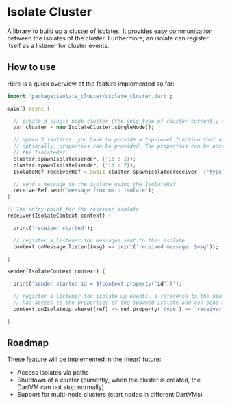 # Isolate Cluster

A library to build up a cluster of isolates. It provides easy communication between the isolates of the cluster. Furthermore,
an isolate can register itself as a listener for cluster events.

## How to use

Here is a quick overview of the feature implemented so far:

```dart
import 'package:isolate_cluster/isolate_cluster.dart';

main() async {

  // create a single node cluster (the only type of cluster currently supported).
  var cluster = new IsolateCluster.singleNode();

  // spawn 3 isolates. you have to provide a top-level function that accepts an IsolateContext.
  // optionally, properties can be provided. The properties can be accessed from the IsolateContext and
  // the IsolateRef.
  cluster.spawnIsolate(sender, {'id': 1});
  cluster.spawnIsolate(sender, {'id': 2});
  IsolateRef receiverRef = await cluster.spawnIsolate(receiver, {'type': 'receiver'});

  // send a message to the isolate using the IsolateRef. 
  receiverRef.send('message from main isolate');
}

// The entry point for the receiver isolate
receiver(IsolateContext context) {

  print('receiver started');

  // register a listener for messages sent to this isolate.
  context.onMessage.listen((msg) => print('received message: $msg'));

}

sender(IsolateContext context) {

  print('sender started id = ${context.property('id')}');

  // register a listener for isolate up events. a reference to the newly spawned isolate is provided to the listener. the listener
  // has access to the properties of the spawned isolate and can send messages to it via the IsolateRef.
  context.onIsolateUp.where((ref) => ref.property('type') == 'receiver').listen((ref) => ref.send('message from sender ${context.property('id')}'));

}

```
  
## Roadmap

These feature will be implemented in the (near) future:

- Access isolates via paths
- Shutdown of a cluster (currently, when the cluster is created, the DartVM can not stop normally)
- Support for multi-node clusters (start nodes in different DartVMs)
